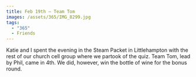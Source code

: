 ```yaml
---
title: Feb 19th — Team Tom
images: /assets/365/IMG_8299.jpg
tags:
  - "365"
  - Friends
---
```

Katie and I spent the evening in the Steam Packet in Littlehampton with the rest of our church cell group where we partook of the quiz. Team Tom, lead by Phil, came in 4th. We did, however, win the bottle of wine for the bonus round. 